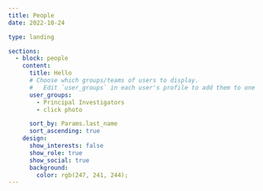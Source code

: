 ```yaml
---
title: People
date: 2022-10-24

type: landing

sections:
  - block: people
    content:
      title: Hello
      # Choose which groups/teams of users to display.
      #   Edit `user_groups` in each user's profile to add them to one or more of these groups.
      user_groups:
        - Principal Investigators
        - click photo

      sort_by: Params.last_name
      sort_ascending: true
    design:
      show_interests: false
      show_role: true
      show_social: true
      background:
        color: rgb(247, 241, 244);
---
```

